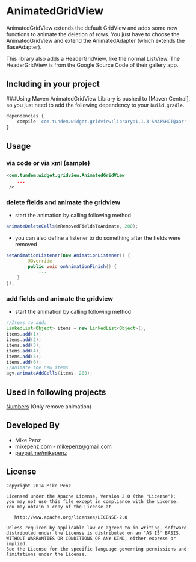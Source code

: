 AnimatedGridView
================

AnimatedGridView extends the default GridView and adds some new functions to animate the deletion of rows.
You just have to choose the AnimatedGridView and extend the AnimatedAdapter (which extends the BaseAdapter).

This library also adds a HeaderGridView, like the normal ListView. The HeaderGridView is from the Google
Source Code of their gallery app.


Including in your project
-------------------------
###Using Maven
AnimatedGridView Library is pushed to [Maven Central], so you just need to add the following dependency to your `build.gradle`.

```javascript
dependencies {
	compile 'com.tundem.widget.gridview:library:1.1.3-SNAPSHOT@aar'
}
```

Usage
-------------------------
### via code or via xml (sample)

```xml
<com.tundem.widget.gridview.AnimatedGridView
    ...
 />
```

### delete fields and animate the gridview
- start the animation by calling following method
```java
animateDeleteCells(mRemovedFieldsToAnimate, 200);
```

- you can also define a listener to do something after the fields were removed
```java
setAnimationListener(new AnimationListener() {
        @Override
        public void onAnimationFinish() {
            ...
	}
});
```

### add fields and animate the gridview
- start the animation by calling following method
```java
//Items to add:
LinkedList<Object> items = new LinkedList<Object>();
items.add(1);
items.add(2);
items.add(3);
items.add(4);
items.add(5);
items.add(6);
//animate the new items
agv.animateAddCells(items, 200);
 ```

Used in following projects
------
[Numbers](https://play.google.com/store/apps/details?id=com.tundem.numbersreloaded.free) (Only remove animation)


Developed By
-------
* Mike Penz 
 * [mikepenz.com](http://mikepenz.com) - <mikepenz@gmail.com>
 * [paypal.me/mikepenz](http://paypal.me/mikepenz)

License
-------
	Copyright 2014 Mike Penz
	
	Licensed under the Apache License, Version 2.0 (the "License");
	you may not use this file except in compliance with the License.
	You may obtain a copy of the License at
	
	   http://www.apache.org/licenses/LICENSE-2.0
	
	Unless required by applicable law or agreed to in writing, software
	distributed under the License is distributed on an "AS IS" BASIS,
	WITHOUT WARRANTIES OR CONDITIONS OF ANY KIND, either express or implied.
	See the License for the specific language governing permissions and
	limitations under the License.
       
